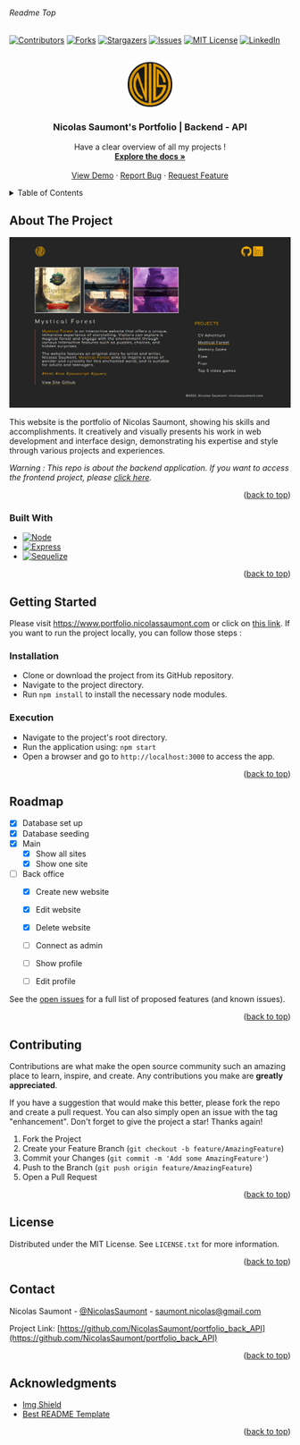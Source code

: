
###### Readme Top 
<!--
*** Thanks for checking out the project 'Nicolas Saumont's Portfolio | Backend - API'. If you have a suggestion
*** that would make this better, please fork the repo and create a pull request
*** or simply open an issue with the tag "enhancement".
*** Don't forget to give the project a star!
*** Thanks again! :D
-->



<!-- PROJECT SHIELDS -->
[![Contributors][contributors-shield]][contributors-url]
[![Forks][forks-shield]][forks-url]
[![Stargazers][stars-shield]][stars-url]
[![Issues][issues-shield]][issues-url]
[![MIT License][license-shield]][license-url]
[![LinkedIn][linkedin-shield]][linkedin-url]



<!-- PROJECT LOGO -->
<br />
<div align="center">
  <a href="https://github.com/NicolasSaumont/portfolio_back_API">
    <img src="./assets/img/logo.png" alt="Logo" width="80" height="80">
  </a>

<h3 align="center">Nicolas Saumont's Portfolio | Backend - API</h3>

  <p align="center">
    Have a clear overview of all my projects !
    <br />
    <a href="https://github.com/NicolasSaumont/portfolio_back_API"><strong>Explore the docs »</strong></a>
    <br />
    <br />
    <a href="https://github.com/NicolasSaumont/portfolio_back_API">View Demo</a>
    ·
    <a href="https://github.com/NicolasSaumont/portfolio_back_API/issues">Report Bug</a>
    ·
    <a href="https://github.com/NicolasSaumont/portfolio_back_API/pulls">Request Feature</a>
  </p>
</div>




<!-- TABLE OF CONTENTS -->
<details>
  <summary>Table of Contents</summary>
  <ol>
    <li>
      <a href="#about-the-project">About The Project</a>
      <ul>
        <li><a href="#built-with">Built With</a></li>
      </ul>
    </li>
    <li>
      <a href="#getting-started">Getting Started</a>
      <ul>
        <li><a href="#installation">Installation</a></li>
        <li><a href="#execution">Execution</a></li>
      </ul>
    </li>
    <li><a href="#roadmap">Roadmap</a></li>
    <li><a href="#contributing">Contributing</a></li>
    <li><a href="#license">License</a></li>
    <li><a href="#contact">Contact</a></li>
    <li><a href="#acknowledgments">Acknowledgments</a></li>
  </ol>
</details>



<!-- ABOUT THE PROJECT -->
## About The Project

[![Product Name Screen Shot][product-screenshot]](https://www.portfolio.nicolassaumont.com)

This website is the portfolio of Nicolas Saumont, showing his skills and accomplishments. It creatively and visually presents his work in web development and interface design, demonstrating his expertise and style through various projects and experiences.

*Warning : This repo is about the backend application. If you want to access the frontend project, please [click here](https://github.com/NicolasSaumont/portfolio_front).*

<p align="right">(<a href="#readme-top">back to top</a>)</p>



### Built With

* [![Node][Node.js]][Node-url]
* [![Express][Express.js]][Express-url]
* [![Sequelize][Sequelize.js]][Sequelize-url]


<p align="right">(<a href="#readme-top">back to top</a>)</p>



<!-- GETTING STARTED -->
## Getting Started

Please visit https://www.portfolio.nicolassaumont.com or click on [this link](https://portfolio.nicolassaumont.com). If you want to run the project locally, you can follow those steps :

### Installation

- Clone or download the project from its GitHub repository.
- Navigate to the project directory.
- Run `npm install` to install the necessary node modules.

### Execution

- Navigate to the project's root directory.
- Run the application using: `npm start`
- Open a browser and go to `http://localhost:3000` to access the app.



<p align="right">(<a href="#readme-top">back to top</a>)</p>



<!-- ROADMAP -->
## Roadmap

- [x] Database set up
- [x] Database seeding
- [x] Main
  - [x] Show all sites
  - [x] Show one site 
- [ ] Back office
  - [x] Create new website
  - [x] Edit website
  - [x] Delete website
  - [ ] Connect as admin
  - [ ] Show profile
  - [ ] Edit profile
  

See the [open issues](https://github.com/NicolasSaumont/portfolio_back_API/issues) for a full list of proposed features (and known issues).

<p align="right">(<a href="#readme-top">back to top</a>)</p>



<!-- CONTRIBUTING -->
## Contributing

Contributions are what make the open source community such an amazing place to learn, inspire, and create. Any contributions you make are **greatly appreciated**.

If you have a suggestion that would make this better, please fork the repo and create a pull request. You can also simply open an issue with the tag "enhancement".
Don't forget to give the project a star! Thanks again!

1. Fork the Project
2. Create your Feature Branch (`git checkout -b feature/AmazingFeature`)
3. Commit your Changes (`git commit -m 'Add some AmazingFeature'`)
4. Push to the Branch (`git push origin feature/AmazingFeature`)
5. Open a Pull Request

<p align="right">(<a href="#readme-top">back to top</a>)</p>



<!-- LICENSE -->
## License

Distributed under the MIT License. See `LICENSE.txt` for more information.

<p align="right">(<a href="#readme-top">back to top</a>)</p>



<!-- CONTACT -->
## Contact

Nicolas Saumont - [@NicolasSaumont](https://twitter.com/NicolasSaumont) - saumont.nicolas@gmail.com

Project Link: [https://github.com/NicolasSaumont/portfolio_back_API](https://github.com/NicolasSaumont/portfolio_back_API)

<p align="right">(<a href="#readme-top">back to top</a>)</p>



<!-- ACKNOWLEDGMENTS -->
## Acknowledgments


* [Img Shield](https://shields.io/)
* [Best README Template](https://github.com/othneildrew/Best-README-Template/blob/master/README.md)

<p align="right">(<a href="#readme-top">back to top</a>)</p>



<!-- MARKDOWN LINKS & IMAGES -->
<!-- https://www.markdownguide.org/basic-syntax/#reference-style-links -->
[contributors-shield]: https://img.shields.io/github/contributors/NicolasSaumont/portfolio_back_API.svg?style=for-the-badge
[contributors-url]: https://github.com/NicolasSaumont/portfolio_back_API/graphs/contributors
[forks-shield]: https://img.shields.io/github/forks/NicolasSaumont/portfolio_back_API.svg?style=for-the-badge
[forks-url]: https://github.com/NicolasSaumont/portfolio_back_API/network/members
[stars-shield]: https://img.shields.io/github/stars/NicolasSaumont/portfolio_back_API.svg?style=for-the-badge
[stars-url]: https://github.com/NicolasSaumont/portfolio_back_API/stargazers
[issues-shield]: https://img.shields.io/github/issues/NicolasSaumont/portfolio_back_API.svg?style=for-the-badge
[issues-url]: https://github.com/NicolasSaumont/portfolio_back_API/issues
[license-shield]: https://img.shields.io/github/license/NicolasSaumont/portfolio_back_API.svg?style=for-the-badge
[license-url]: https://github.com/NicolasSaumont/portfolio_back_API/blob/main/LICENSE.txt
[linkedin-shield]: https://img.shields.io/badge/-LinkedIn-black.svg?style=for-the-badge&logo=linkedin&colorB=555
[linkedin-url]: https://linkedin.com/in/nicolas-saumont
[product-screenshot]: ./assets/img/screenshot.png
[Node.js]: https://img.shields.io/badge/node.js-f41a36?style=for-the-badge&logo=Node.js&logoColor=white
[Node-url]: https://nodejs.org/fr
[Sequelize.js]: https://img.shields.io/badge/sequelize-yellow?style=for-the-badge&logo=sequelize
[Sequelize-url]: https://sequelize.org/
[Express.js]: https://img.shields.io/badge/express.js-35495E?style=for-the-badge&logo=express&logoColor=4FC08D
[Express-url]: https://expressjs.com/
